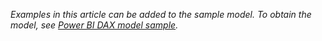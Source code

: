 _Examples in this article can be added to the sample model. To obtain the model, see [Power BI DAX model sample](https://aka.ms/dax-docs-samples)._